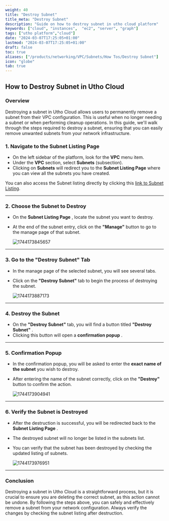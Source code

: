 ```yaml
---
weight: 40
title: "Destroy Subnet"
title_meta: "Destroy Subnet"
description: "Guide on how to destroy subnet in utho cloud platform"
keywords: ["cloud", "instances",  "ec2", "server", "graph"]
tags: ["utho platform","cloud"]
date: "2024-03-07T17:25:05+01:00"
lastmod: "2024-03-07T17:25:05+01:00"
draft: false
toc: true
aliases: ["/products/networking/VPC/Subnets/How Tos/Destroy Subnet"]
icon: "globe"
tab: true
---
```



## **How to Destroy Subnet in Utho Cloud**

### **Overview**

Destroying a subnet in Utho Cloud allows users to permanently remove a subnet from their VPC configuration. This is useful when no longer needing a subnet or when performing cleanup operations. In this guide, we'll walk through the steps required to destroy a subnet, ensuring that you can easily remove unwanted subnets from your network infrastructure.


### **1. Navigate to the Subnet Listing Page**

* On the left sidebar of the platform, look for the **VPC** menu item.
* Under the **VPC** section, select **Subnets** (subsection).
* Clicking on **Subnets** will redirect you to the **Subnet Listing Page** where you can view all the subnets you have created.

You can also access the Subnet listing directly by clicking this [link to Subnet Listing](https://console.utho.com/vpc/subnets "Subnets Listing Page").

---

### **2. Choose the Subnet to Destroy**

* On the  **Subnet Listing Page** , locate the subnet you want to destroy.
* At the end of the subnet entry, click on the **"Manage"** button to go to the manage page of that subnet.

  ![1744173845657](image/index/1744173845657.png)

---

### **3. Go to the "Destroy Subnet" Tab**

* In the manage page of the selected subnet, you will see several tabs.
* Click on the **"Destroy Subnet"** tab to begin the process of destroying the subnet.

  ![1744173887173](image/index/1744173887173.png)

---

### **4. Destroy the Subnet**

* On the **"Destroy Subnet"** tab, you will find a button titled  **"Destroy Subnet"** .
* Clicking this button will open a  **confirmation popup** .

---

### **5. Confirmation Popup**

* In the confirmation popup, you will be asked to enter the **exact name of the subnet** you wish to destroy.
* After entering the name of the subnet correctly, click on the **"Destroy"** button to confirm the action.

  ![1744173904941](image/index/1744173904941.png)

---

### **6. Verify the Subnet is Destroyed**

* After the destruction is successful, you will be redirected back to the  **Subnet Listing Page** .
* The destroyed subnet will no longer be listed in the subnets list.
* You can verify that the subnet has been destroyed by checking the updated listing of subnets.

  ![1744173976951](image/index/1744173976951.png)

---

### **Conclusion**

Destroying a subnet in Utho Cloud is a straightforward process, but it is crucial to ensure you are deleting the correct subnet, as this action cannot be undone. By following the steps above, you can safely and effectively remove a subnet from your network configuration. Always verify the changes by checking the subnet listing after destruction.
